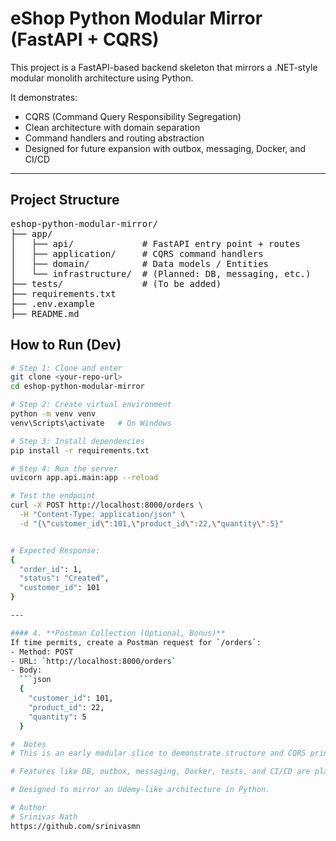 # eShop Python Modular Mirror (FastAPI + CQRS)

This project is a FastAPI-based backend skeleton that mirrors a .NET-style modular monolith architecture using Python.

It demonstrates:
- CQRS (Command Query Responsibility Segregation)
- Clean architecture with domain separation
- Command handlers and routing abstraction
- Designed for future expansion with outbox, messaging, Docker, and CI/CD

---

## Project Structure

<pre>
eshop-python-modular-mirror/
├── app/
│   ├── api/             # FastAPI entry point + routes
│   ├── application/     # CQRS command handlers
│   ├── domain/          # Data models / Entities
│   └── infrastructure/  # (Planned: DB, messaging, etc.)
├── tests/               # (To be added)
├── requirements.txt
├── .env.example
├── README.md
</pre>

## How to Run (Dev)

```bash
# Step 1: Clone and enter
git clone <your-repo-url>
cd eshop-python-modular-mirror

# Step 2: Create virtual environment
python -m venv venv
venv\Scripts\activate   # On Windows

# Step 3: Install dependencies
pip install -r requirements.txt

# Step 4: Run the server
uvicorn app.api.main:app --reload

# Test the endpoint
curl -X POST http://localhost:8000/orders \
  -H "Content-Type: application/json" \
  -d "{\"customer_id\":101,\"product_id\":22,\"quantity\":5}"


# Expected Response:
{
  "order_id": 1,
  "status": "Created",
  "customer_id": 101
}

---

#### 4. **Postman Collection (Optional, Bonus)**
If time permits, create a Postman request for `/orders`:
- Method: POST
- URL: `http://localhost:8000/orders`
- Body:
  ```json
  {
    "customer_id": 101,
    "product_id": 22,
    "quantity": 5
  }

#  Notes
# This is an early modular slice to demonstrate structure and CQRS principles.

# Features like DB, outbox, messaging, Docker, tests, and CI/CD are planned.

# Designed to mirror an Udemy-like architecture in Python.

# Author
# Srinivas Nath
https://github.com/srinivasmn









